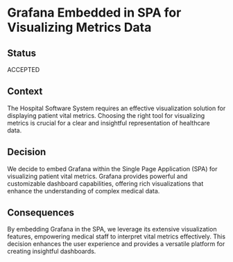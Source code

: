 # Grafana Embedded in SPA for Visualizing Metrics Data

## Status
ACCEPTED

## Context
The Hospital Software System requires an effective visualization solution for displaying patient vital metrics. Choosing the right tool for visualizing metrics is crucial for a clear and insightful representation of healthcare data.

## Decision
We decide to embed Grafana within the Single Page Application (SPA) for visualizing patient vital metrics. Grafana provides powerful and customizable dashboard capabilities, offering rich visualizations that enhance the understanding of complex medical data.

## Consequences
By embedding Grafana in the SPA, we leverage its extensive visualization features, empowering medical staff to interpret vital metrics effectively. This decision enhances the user experience and provides a versatile platform for creating insightful dashboards.
